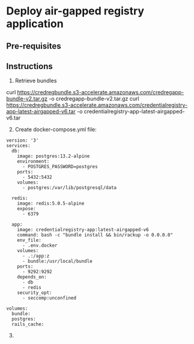 # Deploy air-gapped registry application

## Pre-requisites

## Instructions
1. Retrieve bundles

curl https://credregbundle.s3-accelerate.amazonaws.com/credregapp-bundle-v2.tar.gz -o credregapp-bundle-v2.tar.gz
curl  https://credregbundle.s3-accelerate.amazonaws.com/credentialregistry-app-latest-airgapped-v6.tar -o credentialregistry-app-latest-airgapped-v6.tar

2. Create docker-compose.yml file:
```
version: '3'
services:
  db:
    image: postgres:13.2-alpine
    environment:
      - POSTGRES_PASSWORD=postgres
    ports:
      - 5432:5432
    volumes:
      - postgres:/var/lib/postgresql/data

  redis:
    image: redis:5.0.5-alpine
    expose:
      - 6379

  app:
    image: credentialregistry-app:latest-airgapped-v6
    command: bash -c "bundle install && bin/rackup -o 0.0.0.0"
    env_file:
      - .env.docker
    volumes:
      - .:/app:z
      - bundle:/usr/local/bundle
    ports:
      - 9292:9292
    depends_on:
      - db
      - redis
    security_opt:
      - seccomp:unconfined

volumes:
  bundle:
  postgres:
  rails_cache:
```
3. 
